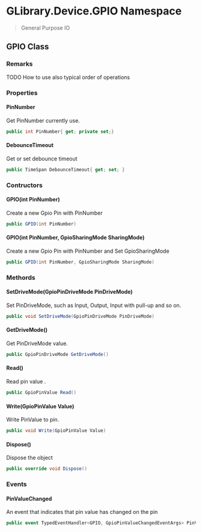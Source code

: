 # GLibrary.Device.GPIO Namespace

> General Purpose IO 



## GPIO Class

### Remarks

TODO How to use also typical order of operations

### Properties

#### PinNumber

Get PinNumber currently use.

```c#
public int PinNumber{ get; private set;}
```

#### DebounceTimeout

Get or set debounce timeout 

```c#
public TimeSpan DebounceTimeout{ get; set; }
```

### Contructors

#### GPIO(int PinNumber)

Create a new Gpio Pin with PinNumber

```c#
public GPIO(int PinNumber)
```

#### GPIO(int PinNumber, GpioSharingMode SharingMode)

Create a new Gpio Pin with PinNumber and Set GpioSharingMode

```c#
public GPIO(int PinNumber, GpioSharingMode SharingMode)
```

### Methords

#### SetDriveMode(GpioPinDriveMode PinDriveMode)

Set PinDriveMode, such as Input, Output, Input with pull-up and so on.

```c#
public void SetDriveMode(GpioPinDriveMode PinDriveMode)
```

#### GetDriveMode()

Get PinDriveMode value.

```c#
public GpioPinDriveMode GetDriveMode()
```

#### Read()

Read pin value .

```c#
public GpioPinValue Read()
```

#### Write(GpioPinValue Value)

Write PinValue to pin.

```c#
public void Write(GpioPinValue Value)
```

#### Dispose()

Dispose the object

```C#
public override void Dispose()
```

### Events

#### PinValueChanged

An event that indicates that pin value has changed on the pin

```c#
public event TypedEventHandler<GPIO, GpioPinValueChangedEventArgs> PinValueChanged;
```





